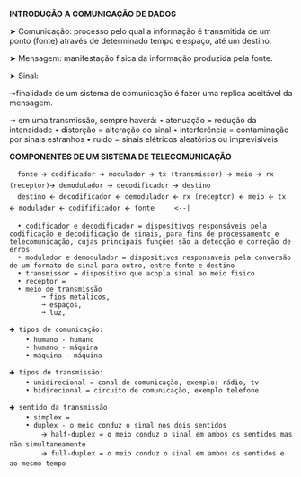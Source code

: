 **INTRODUÇÃO A COMUNICAÇÃO DE DADOS**

➤ Comunicação: processo pelo qual a informação é transmitida de um ponto (fonte) através de determinado tempo e espaço, até um destino.

➤ Mensagem: manifestação fisica da informação produzida pela fonte.

➤ Sinal:

➞finalidade de um sistema de comunicação é fazer uma replica aceitável da mensagem.

➞ em uma transmissão, sempre haverá:
    • atenuação = redução da intensidade
    • distorção = alteração do sinal
    • interferência = contaminação por sinais estranhos
    • ruído = sinais elétricos aleatórios ou imprevisìveis

**COMPONENTES DE UM SISTEMA DE TELECOMUNICAÇÃO**

      fonte 🡪 codificador 🡪 modulador 🡪 tx (transmissor) 🡪 meio 🡪 rx (receptor)🡪 demodulador 🡪 decodificador 🡪 destino 
      destino 🡨 decodificador 🡨 demodulador 🡨 rx (receptor) 🡨 meio 🡨 tx 🡨 modulador 🡨 codifificador 🡨 fonte     <--| 

      • codificador e decodificador = dispositivos responsáveis pela codificação e decodificação de sinais, para fins de processamento e telecomunicação, cujas principais funções são a detecção e correção de erros
      • modulador e demodulador = dispositivos responsaveis pela conversão de um formato de sinal para outro, entre fonte e destino
      • transmissor = dispositivo que acopla sinal ao meio fisico
      • receptor =
      • meio de transmissão
            ➞ fios metálicos,    
            ➞ espaços,
            ➞ luz,    
            
    🢂 tipos de comunicação:
        • humano - humano
        • humano - máquina
        • máquina - máquina
    
    🢂 tipos de transmissão: 
        • unidirecional = canal de comunicação, exemplo: rádio, tv
        • bidirecional = circuito de comunicação, exemplo telefone
    
    🢂 sentido da transmissão
        • simplex =  
        • duplex - o meio conduz o sinal nos dois sentidos
            🡪 half-duplex = o meio conduz o sinal em ambos os sentidos mas não simultaneamente
            🡪 full-duplex = o meio conduz o sinal em ambos os sentidos e ao mesmo tempo
                                                                                            
